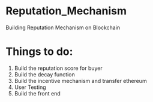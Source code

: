 # Reputation_Mechanism
Building Reputation Mechanism on Blockchain

# Things to do:
1. Build the reputation score for buyer
2. Build the decay function
3. Build the incentive mechanism and transfer ethereum 
4. User Testing 
5. Build the front end 